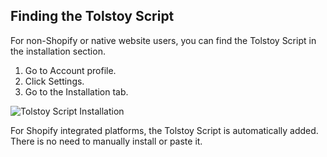 ## Finding the Tolstoy Script

For non-Shopify or native website users, you can find the Tolstoy Script in the installation section.

1. Go to Account profile.
2. Click Settings.
3. Go to the Installation tab.

![Tolstoy Script Installation](https://github.com/GoTolstoy/tolstoy-toly-kb/assets/159901631/4f6803c7-5ba0-45cf-9839-9d85a6b7b9f4)

For Shopify integrated platforms, the Tolstoy Script is automatically added. There is no need to manually install or paste it.

